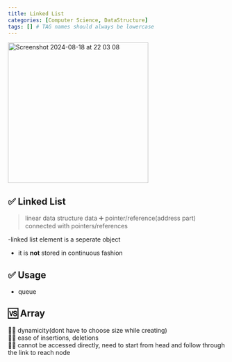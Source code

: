 ```yaml
---
title: Linked List
categories: [Computer Science, DataStructure]
tags: [] # TAG names should always be lowercase
---
```


<img width="323" alt="Screenshot 2024-08-18 at 22 03 08" src="https://github.com/user-attachments/assets/f190fa28-d3dc-4190-b411-95cc8f464720">

## ✅ Linked List

> linear data structure
> data ➕ pointer/reference(address part) <br>
> connected with pointers/references <br>

-linked list element is a seperate object <br>

- it is **not** stored in continuous fashion <br>

## ✅ Usage

- queue

## 🆚 Array

👍🏻 dynamicity(dont have to choose size while creating) <br>
👍🏻 ease of insertions, deletions <br>
👎🏻 cannot be accessed directly, need to start from head and follow through the link to reach node <br>
